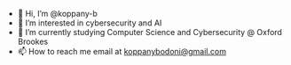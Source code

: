 - 👋 Hi, I’m @koppany-b
- 👀 I’m interested in cybersecurity and AI
- 🌱 I’m currently studying Computer Science and Cybersecurity @ Oxford Brookes
- 📫 How to reach me email at koppanybodoni@gmail.com

<!---
koppany-b/koppany-b is a ✨ special ✨ repository because its `README.md` (this file) appears on your GitHub profile.
You can click the Preview link to take a look at your changes.
--->
